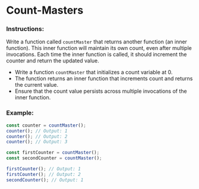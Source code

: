 # Count-Masters

### Instructions:

Write a function called `countMaster` that returns another function (an inner function). This inner function will maintain its own count, even after multiple invocations. Each time the inner function is called, it should increment the counter and return the updated value.

- Write a function `countMaster` that initializes a count variable at 0.
- The function returns an inner function that increments count and returns the current value.
- Ensure that the count value persists across multiple invocations of the inner function.

### Example:

```js
const counter = countMaster();
counter(); // Output: 1
counter(); // Output: 2
counter(); // Output: 3
```

```js
const firstCounter = countMaster();
const secondCounter = countMaster();

firstCounter(); // Output: 1
firstCounter(); // Output: 2
secondCounter(); // Output: 1
```
